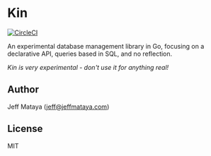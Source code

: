 # Kin

[![CircleCI](https://circleci.com/gh/jmataya/kin.svg?style=svg)](https://circleci.com/gh/jmataya/kin)

An experimental database management library in Go, focusing on a declarative
API, queries based in SQL, and no reflection.

*Kin is very experimental - don't use it for anything real!*

## Author

Jeff Mataya (jeff@jeffmataya.com)

## License

MIT